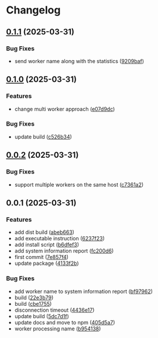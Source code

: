 # Changelog

## [0.1.1](https://github.com/MalwareDataLab/autodroid-watcher-client/compare/v0.1.0...v0.1.1) (2025-03-31)


### Bug Fixes

* send worker name along with the statistics ([9209baf](https://github.com/MalwareDataLab/autodroid-watcher-client/commit/9209baffed9ce81c6b7acbf4415facbe759d0ed4))

## [0.1.0](https://github.com/MalwareDataLab/autodroid-watcher-client/compare/v0.0.2...v0.1.0) (2025-03-31)


### Features

* change multi worker approach ([e07d9dc](https://github.com/MalwareDataLab/autodroid-watcher-client/commit/e07d9dcd1c5a1bfb0fda898bc9c30c09ced26061))


### Bug Fixes

* update build ([c526b34](https://github.com/MalwareDataLab/autodroid-watcher-client/commit/c526b3416656c1f6bbf3a508fe58706e2c8363e5))

## [0.0.2](https://github.com/MalwareDataLab/autodroid-watcher-client/compare/v0.0.1...v0.0.2) (2025-03-31)


### Bug Fixes

* support multiple workers on the same host ([c7361a2](https://github.com/MalwareDataLab/autodroid-watcher-client/commit/c7361a2fb020b9d11318dc0a0ccaff252c93365e))

## 0.0.1 (2025-03-31)


### Features

* add dist build ([abeb663](https://github.com/MalwareDataLab/autodroid-watcher-client/commit/abeb66368994f58e974a6a38b31c9e7077bf39c5))
* add executable instruction ([6237f23](https://github.com/MalwareDataLab/autodroid-watcher-client/commit/6237f230b5a08d8fcd51d94ea45a0848e92f019e))
* add install script ([b6dfef3](https://github.com/MalwareDataLab/autodroid-watcher-client/commit/b6dfef3670d1a164d39ed2bd7d721fb0b400ef9b))
* add system information report ([fc200d6](https://github.com/MalwareDataLab/autodroid-watcher-client/commit/fc200d61a4f01f153906d75a99c05f30e5151ed1))
* first commit ([7e857f4](https://github.com/MalwareDataLab/autodroid-watcher-client/commit/7e857f4a22b174b87f1ada720b46cc2a54fd0a7f))
* update package ([4133f2b](https://github.com/MalwareDataLab/autodroid-watcher-client/commit/4133f2b17e42a1567e8a4adeba89b8adef722e13))


### Bug Fixes

* add worker name to system information report ([bf97962](https://github.com/MalwareDataLab/autodroid-watcher-client/commit/bf9796241d4dd29f5a758c1d73144c9f46271d3b))
* build ([22e3b79](https://github.com/MalwareDataLab/autodroid-watcher-client/commit/22e3b79f0addfcd33cda5a54c64747ac13018d96))
* build ([cbe1755](https://github.com/MalwareDataLab/autodroid-watcher-client/commit/cbe175564cb7e09e370e3f58ef5217ae516b9497))
* disconnection timeout ([4436e17](https://github.com/MalwareDataLab/autodroid-watcher-client/commit/4436e17132e116ac3865aa863da0e8f0bf420c41))
* update build ([5dc7d1f](https://github.com/MalwareDataLab/autodroid-watcher-client/commit/5dc7d1feb99c2a15bdd3158ae778e4dc4645d0d5))
* update docs and move to npm ([405d5a7](https://github.com/MalwareDataLab/autodroid-watcher-client/commit/405d5a79ecbdc1d513a0b229be592b3c5e7231fb))
* worker processing name ([b954138](https://github.com/MalwareDataLab/autodroid-watcher-client/commit/b954138f676919987860b1e18b16c433cc74c4c9))
